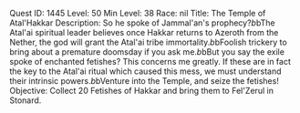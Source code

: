 Quest ID: 1445
Level: 50
Min Level: 38
Race: nil
Title: The Temple of Atal'Hakkar
Description: So he spoke of Jammal'an's prophecy?$b$bThe Atal'ai spiritual leader believes once Hakkar returns to Azeroth from the Nether, the god will grant the Atal'ai tribe immortality.$b$bFoolish trickery to bring about a premature doomsday if you ask me.$b$bBut you say the exile spoke of enchanted fetishes? This concerns me greatly. If these are in fact the key to the Atal'ai ritual which caused this mess, we must understand their intrinsic powers.$b$bVenture into the Temple, and seize the fetishes!
Objective: Collect 20 Fetishes of Hakkar and bring them to Fel'Zerul in Stonard.
